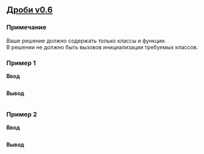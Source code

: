 ## [Дроби v0.6](../../../solutions/5.2/52_i.py)



### Примечание

Ваше решение должно содержать только классы и функции.\
В решении не должно быть вызовов инициализации требуемых классов.

### Пример 1

**Ввод**
```python

```

**Вывод**
```plaintext

```

### Пример 2

**Ввод**
```python

```

**Вывод**
```plaintext

```